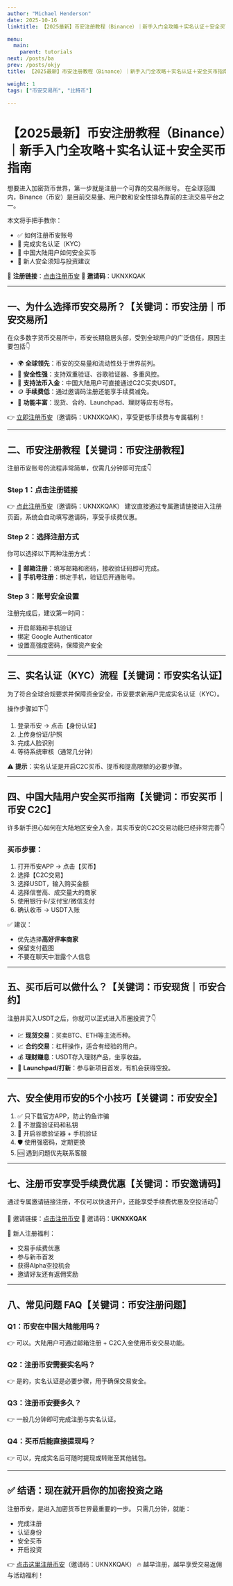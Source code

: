 ```yaml
---
author: "Michael Henderson"
date: 2025-10-16
linktitle: 【2025最新】币安注册教程（Binance）｜新手入门全攻略＋实名认证＋安全买币指南

menu:
  main:
    parent: tutorials
next: /posts/ba
prev: /posts/okjy
title: 【2025最新】币安注册教程（Binance）｜新手入门全攻略＋实名认证＋安全买币指南

weight: 1
tags: ["币安交易所", "比特币"]

---
```

# 【2025最新】币安注册教程（Binance）｜新手入门全攻略＋实名认证＋安全买币指南

想要进入加密货币世界，第一步就是注册一个可靠的交易所账号。
在全球范围内，Binance（币安）是目前交易量、用户数和安全性排名靠前的主流交易平台之一。

本文将手把手教你：

* ✅ 如何注册币安账号
* 🪪 完成实名认证（KYC）
* 💱 中国大陆用户如何安全买币
* 🧠 新人安全须知与投资建议

📌 **注册链接**：[点击注册币安](https://www.binance.com/zh-CN/join?ref=UKNXKQAK)
📌 **邀请码**：UKNXKQAK

---

## 一、为什么选择币安交易所？【关键词：币安注册｜币安交易所】

在众多数字货币交易所中，币安长期稳居头部，受到全球用户的广泛信任，原因主要包括👇

* 🌍 **全球领先**：币安的交易量和流动性处于世界前列。
* 🔐 **安全性强**：支持双重验证、谷歌验证器、多重风控。
* 💱 **支持法币入金**：中国大陆用户可直接通过C2C买卖USDT。
* 🪙 **手续费低**：通过邀请码注册还能享手续费减免。
* 📲 **功能丰富**：现货、合约、Launchpad、理财等应有尽有。

👉 [立即注册币安](https://www.binance.com/zh-CN/join?ref=UKNXKQAK)（邀请码：UKNXKQAK），享受更低手续费与专属福利！

---

## 二、币安注册教程【关键词：币安注册教程】

注册币安账号的流程非常简单，仅需几分钟即可完成👇

### Step 1：点击注册链接

👉 [点此注册币安](https://www.binance.com/zh-CN/join?ref=UKNXKQAK)（邀请码：UKNXKQAK）
建议直接通过专属邀请链接进入注册页面，系统会自动填写邀请码，享受手续费优惠。

### Step 2：选择注册方式

你可以选择以下两种注册方式：

* 📧 **邮箱注册**：填写邮箱和密码，接收验证码即可完成。
* 📱 **手机号注册**：绑定手机，验证后开通账号。

### Step 3：账号安全设置

注册完成后，建议第一时间：

* 开启邮箱和手机验证
* 绑定 Google Authenticator
* 设置高强度密码，保障资产安全

---

## 三、实名认证（KYC）流程【关键词：币安实名认证】

为了符合全球合规要求并保障资金安全，币安要求新用户完成实名认证（KYC）。

操作步骤如下👇

1. 登录币安 → 点击【身份认证】
2. 上传身份证/护照
3. 完成人脸识别
4. 等待系统审核（通常几分钟）

⚠️ **提示**：实名认证是开启C2C买币、提币和提高限额的必要步骤。

---

## 四、中国大陆用户安全买币指南【关键词：币安买币｜币安 C2C】

许多新手担心如何在大陆地区安全入金，其实币安的C2C交易功能已经非常完善👇

### 买币步骤：

1. 打开币安APP → 点击【买币】
2. 选择【C2C交易】
3. 选择USDT，输入购买金额
4. 选择信誉高、成交量大的商家
5. 使用银行卡/支付宝/微信支付
6. 确认收币 → USDT入账

✅ 建议：

* 优先选择**高好评率商家**
* 保留支付截图
* 不要在聊天中泄露个人信息

---

## 五、买币后可以做什么？【关键词：币安现货｜币安合约】

注册并买入USDT之后，你就可以正式进入币圈投资了👇

* 💹 **现货交易**：买卖BTC、ETH等主流币种。
* 📈 **合约交易**：杠杆操作，适合有经验的用户。
* 💰 **理财赚息**：USDT存入理财产品，坐享收益。
* 🚀 **Launchpad/打新**：参与新项目首发，有机会获得空投。

---

## 六、安全使用币安的5个小技巧【关键词：币安安全】

1. ✅ 只下载官方APP，防止钓鱼诈骗
2. 🔐 不泄露验证码和私钥
3. 🧠 开启谷歌验证器 + 手机验证
4. 🛡️ 使用强密码，定期更换
5. 🆘 遇到问题优先联系客服

---

## 七、注册币安享受手续费优惠【关键词：币安邀请码】

通过专属邀请链接注册，不仅可以快速开户，还能享受手续费优惠及空投活动👇

📌 邀请链接：[点击注册币安](https://www.binance.com/zh-CN/join?ref=UKNXKQAK)
📌 邀请码：**UKNXKQAK**

🎁 新人注册福利：

* 交易手续费优惠
* 参与新币首发
* 获得Alpha空投机会
* 邀请好友还有返佣奖励

---

## 八、常见问题 FAQ【关键词：币安注册问题】

### Q1：币安在中国大陆能用吗？

👉 可以。大陆用户可通过邮箱注册 + C2C入金使用币安交易功能。

### Q2：注册币安需要实名吗？

👉 是的，实名认证是必要步骤，用于确保交易安全。

### Q3：注册币安要多久？

👉 一般几分钟即可完成注册与实名认证。

### Q4：买币后能直接提现吗？

👉 可以，完成实名后可随时提现或转账至其他钱包。

---

## ✅ 结语：现在就开启你的加密投资之路

注册币安，是进入加密货币世界最重要的一步。
只需几分钟，就能：

* 完成注册
* 认证身份
* 安全买币
* 开启投资

👉 [点击这里注册币安](https://www.binance.com/zh-CN/join?ref=UKNXKQAK)（邀请码：UKNXKQAK）
🔥 越早注册，越早享受交易返佣与活动福利！